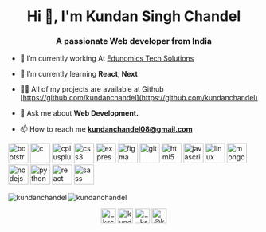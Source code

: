 <h1 align="center">Hi 👋, I'm Kundan Singh Chandel</h1>
<h3 align="center">A passionate Web developer from India</h3>

- 🔭 I’m currently working At [Edunomics Tech Solutions](https://tech.edunomics.in/)

- 🌱 I’m currently learning **React, Next**

- 👨‍💻 All of my projects are available at Github [https://github.com/kundanchandel](https://github.com/kundanchandel)

- 💬 Ask me about **Web Development.**

- 📫 How to reach me **kundanchandel08@gmail.com**

<p align="left"><img src="https://devicons.github.io/devicon/devicon.git/icons/bootstrap/bootstrap-plain.svg" alt="bootstrap" width="40" height="40"/> <img src="https://devicons.github.io/devicon/devicon.git/icons/c/c-original.svg" alt="c" width="40" height="40"/> <img src="https://devicons.github.io/devicon/devicon.git/icons/cplusplus/cplusplus-original.svg" alt="cplusplus" width="40" height="40"/> <img src="https://devicons.github.io/devicon/devicon.git/icons/css3/css3-original-wordmark.svg" alt="css3" width="40" height="40"/> <img src="https://devicons.github.io/devicon/devicon.git/icons/express/express-original-wordmark.svg" alt="express" width="40" height="40"/> <img src="https://www.vectorlogo.zone/logos/figma/figma-icon.svg" alt="figma" width="40" height="40"/> <img src="https://www.vectorlogo.zone/logos/git-scm/git-scm-icon.svg" alt="git" width="40" height="40"/> <img src="https://devicons.github.io/devicon/devicon.git/icons/html5/html5-original-wordmark.svg" alt="html5" width="40" height="40"/> <img src="https://devicons.github.io/devicon/devicon.git/icons/javascript/javascript-original.svg" alt="javascript" width="40" height="40"/> <img src="https://devicons.github.io/devicon/devicon.git/icons/linux/linux-original.svg" alt="linux" width="40" height="40"/> <img src="https://devicons.github.io/devicon/devicon.git/icons/mongodb/mongodb-original-wordmark.svg" alt="mongodb" width="40" height="40"/> <img src="https://devicons.github.io/devicon/devicon.git/icons/nodejs/nodejs-original-wordmark.svg" alt="nodejs" width="40" height="40"/> <img src="https://devicons.github.io/devicon/devicon.git/icons/python/python-original.svg" alt="python" width="40" height="40"/> <img src="https://devicons.github.io/devicon/devicon.git/icons/react/react-original-wordmark.svg" alt="react" width="40" height="40"/> <img src="https://devicons.github.io/devicon/devicon.git/icons/sass/sass-original.svg" alt="sass" width="40" height="40"/></p><img align="left" src="https://github-readme-stats.vercel.app/api/top-langs/?username=kundanchandel&layout=compact&hide=html" alt="kundanchandel" />

<img align="center" src="https://github-readme-stats.vercel.app/api?username=kundanchandel&show_icons=true" alt="kundanchandel" />

<p align="center">
<a href="https://twitter.com/_ksc07_" target="blank"><img align="center" src="https://cdn.jsdelivr.net/npm/simple-icons@3.0.1/icons/twitter.svg" alt="_ksc07_" height="30" width="30" /></a>
<a href="https://linkedin.com/in/kundansinghchandel" target="blank"><img align="center" src="https://cdn.jsdelivr.net/npm/simple-icons@3.0.1/icons/linkedin.svg" alt="kundansinghchandel" height="30" width="30" /></a>
<a href="https://instagram.com/__ksc_" target="blank"><img align="center" src="https://cdn.jsdelivr.net/npm/simple-icons@3.0.1/icons/instagram.svg" alt="__ksc_" height="30" width="30" /></a>
<a href="https://medium.com/@kundanchandel08" target="blank"><img align="center" src="https://cdn.jsdelivr.net/npm/simple-icons@3.0.1/icons/medium.svg" alt="@kundanchandel08" height="30" width="30" /></a>
</p>
